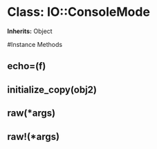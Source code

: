 # Class: IO::ConsoleMode
**Inherits:** Object
    




#Instance Methods
## echo=(f) [](#method-i-echo=)

## initialize_copy(obj2) [](#method-i-initialize_copy)

## raw(*args) [](#method-i-raw)

## raw!(*args) [](#method-i-raw!)


